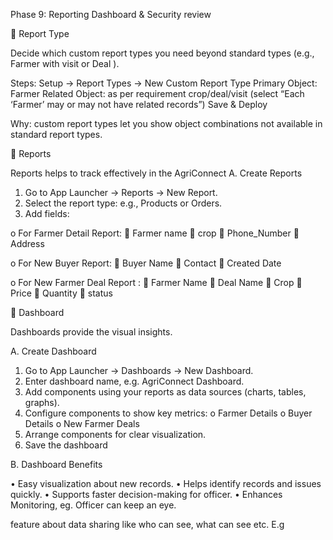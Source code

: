 Phase 9: Reporting Dashboard & 
Security review


 Report Type

Decide which custom report types you need beyond standard types (e.g., 
Farmer with visit or Deal ).

Steps: 
Setup → Report Types → New Custom Report Type
Primary Object: Farmer
Related Object: as per requirement crop/deal/visit (select “Each 
‘Farmer’ may or may not have related records”)
Save & Deploy

Why: custom report types let you show object combinations not available in standard 
report types.


 Reports 

Reports helps to track effectively in the AgriConnect
A. Create Reports 

1. Go to App Launcher → Reports → New Report. 
2. Select the report type: e.g., Products or Orders. 
3. Add fields:
 
 o For Farmer Detail Report:
 Farmer name
 crop
 Phone_Number
 Address

 o For New Buyer Report:
 Buyer Name
 Contact
 Created Date

 o For New Farmer Deal Report :
 Farmer Name
 Deal Name
 Crop
 Price
 Quantity
 status



 Dashboard

Dashboards provide the visual insights.

A. Create Dashboard 

1. Go to App Launcher → Dashboards → New Dashboard. 
2. Enter dashboard name, e.g. AgriConnect Dashboard. 
3. Add components using your reports as data sources (charts, tables, graphs).
4. Configure components to show key metrics: 
o Farmer Details
o Buyer Details 
o New Farmer Deals 
5. Arrange components for clear visualization. 
6. Save the dashboard


B. Dashboard Benefits 

• Easy visualization about new records.
• Helps identify records and issues quickly. 
• Supports faster decision-making for officer.
• Enhances Monitoring, eg. Officer can keep an eye.


feature about data sharing like who can see, what can see etc. E.g
